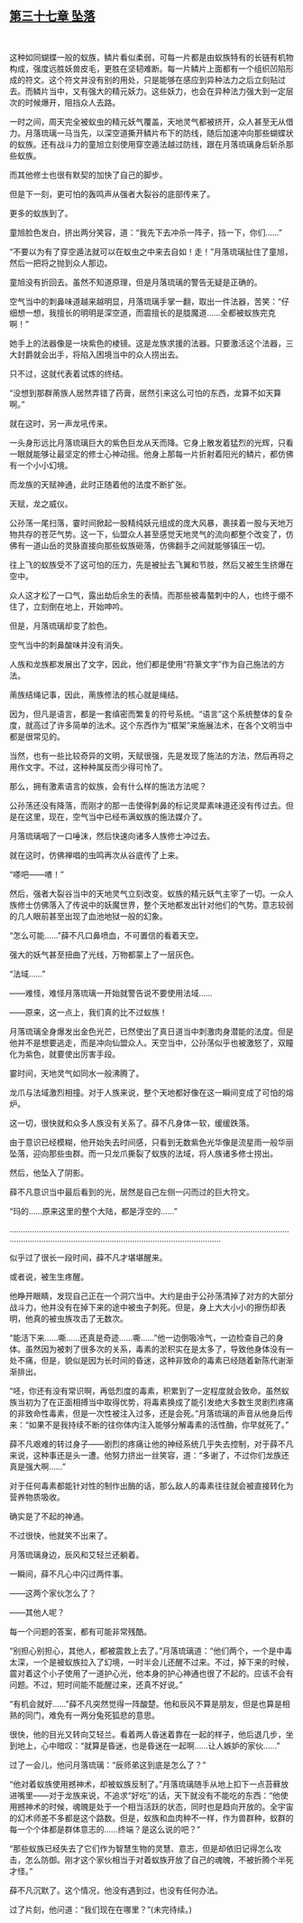 ## [第三十七章 坠落](https://www.xxbiquge.com/11_11207/9113134.html)
﻿

  这种如同蝴蝶一般的蚁族，鳞片看似柔弱，可每一片都是由蚁族特有的长链有机物构成，强度远胜妖兽皮毛，更胜在坚韧难断。每一片鳞片上面都有一个组织凹陷形成的符文。这个符文并没有别的用处，只是能够在感应到异种法力之后立刻贴过去。而鳞片当中，又有强大的精元妖力。这些妖力，也会在异种法力强大到一定层次的时候爆开，阻挡众人去路。

  一时之间，周天完全被蚁虫的精元妖气覆盖，天地灵气都被挤开，众人甚至无从借力。月落琉璃一马当先，以深空道撕开鳞片布下的防线，随后加速冲向那些蝴蝶状的蚁族。还有战斗力的童旭立刻使用穿空遁法越过防线，跟在月落琉璃身后斩杀那些蚁族。

  而其他修士也很有默契的加快了自己的脚步。

  但是下一刻，更可怕的轰鸣声从强者大裂谷的底部传来了。

  更多的蚁族到了。

  童旭脸色发白，挤出两分笑容，道：“我先下去冲杀一阵子，挡一下，你们……”

  “不要以为有了穿空遁法就可以在蚁虫之中来去自如！走！”月落琉璃扯住了童旭，然后一把将之抛到众人那边。

  童旭没有折回去。虽然不知道原理，但是月落琉璃的警告无疑是正确的。

  空气当中的刺鼻味道越来越明显，月落琉璃手掌一翻，取出一件法器，苦笑：“仔细想一想，我擅长的明明是深空道，而震擅长的是胧魔道……全都被蚁族完克啊！”

  她手上的法器像是一块紫色的棱镜。这是龙族求援的法器。只要激活这个法器，三大封爵就会出手，将陷入困境当中的众人捞出去。

  只不过，这就代表着试炼的终结。

  “没想到那群萳族人居然弄错了药膏，居然引来这么可怕的东西，龙算不如天算啊。”

  就在这时，另一声龙吼传来。

  一头身形远比月落琉璃巨大的紫色巨龙从天而降。它身上散发着猛烈的光辉，只看一眼就能够让最坚定的修士心神动摇。他身上那每一片折射着阳光的鳞片，都仿佛有一个小小幻境。

  而龙族的天赋神通，此时正随着他的法度不断扩张。

  天赋，龙之威仪。

  公孙荡一尾扫落，霎时间掀起一股精纯妖元组成的庞大风暴，裹挟着一股与天地万物共存的苍茫气势。这一下，仙盟众人甚至感觉天地灵气的流向都整个改变了，仿佛有一道山岳的灵脉直接向那些蚁族砸落，仿佛翻手之间就能够镇压一切。

  往上飞的蚁族受不了这可怕的压力，先是被扯去飞翼和节肢，然后又被生生挤爆在空中。

  众人这才松了一口气，露出劫后余生的表情。而那些被毒螯刺中的人，也终于绷不住了，立刻倒在地上，开始呻吟。

  但是，月落琉璃却变了脸色。

  空气当中的刺鼻酸味并没有消失。

  人族和龙族都发展出了文字，因此，他们都是使用“符篆文字”作为自己施法的方法。

  萳族结绳记事，因此，萳族修法的核心就是绳结。

  因为，但凡是语言，都是一套缜密而繁复的符号系统。“语言”这个系统整体的复杂度，就高过了许多简单的法术。这个东西作为“框架”来施展法术，在各个文明当中都是很常见的。

  当然，也有一些比较奇异的文明，天赋很强，先是发现了施法的方法，然后再将之用作文字。不过，这种种属反而少得可怜了。

  那么，拥有激素语言的蚁族，会有什么样的施法方法呢？

  公孙荡还没有降落，而刚才的那一击使得刺鼻的标记灵犀素味道还没有传过去。但是在这里，现在，空气当中已经布满蚁族的施法媒介了。

  月落琉璃咽了一口唾沫，然后快速向诸多人族修士冲过去。

  就在这时，仿佛禅唱的虫鸣再次从谷底传了上来。

  “嗏吧——喳！”

  然后，强者大裂谷当中的天地灵气立刻改变。蚁族的精元妖气主宰了一切。一众人族修士仿佛落入了传说中的妖魔世界，整个天地都发出针对他们的气势。意志较弱的几人眼前甚至出现了血池地狱一般的幻象。

  “怎么可能……”薛不凡口鼻喷血，不可置信的看着天空。

  强大的妖气甚至扭曲了光线，万物都蒙上了一层灰色。

  “法域……”

  ——难怪，难怪月落琉璃一开始就警告说不要使用法域……

  ——原来，这一点上，我们真的比不过蚁族！

  月落琉璃全身爆发出金色光芒，已然使出了真日道当中刺激肉身潜能的法度。但是他并不是想要逃走，而是冲向仙盟众人。天空当中，公孙荡似乎也被激怒了，双瞳化为紫色，就要使出厉害手段。

  霎时间，天地灵气如同水一般沸腾了。

  龙爪与法域激烈相撞。对于人族来说，整个天地都好像在这一瞬间变成了可怕的熔炉。

  这一切，很快就和众多人族没有关系了。薛不凡身体一软，缓缓跌落。

  由于意识已经模糊，他开始失去时间感，只看到无数紫色光华像是流星雨一般华丽坠落，迎向那些虫群。而一只龙爪撕裂了蚁族的法域，将人族诸多修士捞出。

  然后，他坠入了阴影。

  薛不凡意识当中最后看到的光，居然是自己左侧一闪而过的巨大符文。

  “玛的……原来这里的整个大陆，都是浮空的……”

  ………………………………………………………………………………………………………………………………………………………………………………………………

  似乎过了很长一段时间，薛不凡才堪堪醒来。

  或者说，被生生疼醒。

  他睁开眼睛，发现自己正在一个洞穴当中。大约是由于公孙荡清掉了对方的大部分战斗力，他并没有在掉下来的途中被虫子刺死。但是，身上大大小小的擦伤却表明，他真的被虫族攻击了无数次。

  “能活下来……嘶……还真是奇迹……嘶……”他一边倒吸冷气，一边检查自己的身体。虽然因为被刺了很多次的关系，毒素的淤积实在是太多了，导致他身体没有一处不痛，但是，貌似是因为长时间的昏迷，这种非致命的毒素已经随着新陈代谢渐渐排出。

  “呸，你还有没有常识啊，再低烈度的毒素，积累到了一定程度就会致命。虽然蚁族当初为了在正面相搏当中取得优势，将毒素换成了能引发绝大多数生灵剧烈疼痛的非致命性毒素，但是一次性被注入过多，还是会死。”月落琉璃的声音从他身后传来：“如果不是我持续不断的往你体内注入能够分解毒素的活性酶，你早就死了。”

  薛不凡艰难的转过身子——剧烈的疼痛让他的神经系统几乎失去控制，对于薛不凡来说，这种事还是头一遭。他努力挤出一丝笑容，道：“多谢了，不过你们龙族还真是强大啊……”

  对于任何毒素都能针对性的制作出酶的话，那么敌人的毒素往往就会被直接转化为营养物质吸收。

  确实是了不起的神通。

  不过很快，他就笑不出来了。

  月落琉璃身边，辰风和艾轻兰还躺着。

  一瞬间，薛不凡心中闪过两件事。

  ——这两个家伙怎么了？

  ——其他人呢？

  每一个问题的答案，都有可能非常残酷。

  “别担心别担心，其他人，都被震救上去了。”月落琉璃道：“他们两个，一个是中毒太深，一个是被蚁族拉入了幻境，一时半会儿还醒不过来。不过，掉下来的时候，震对着这个小子使用了一道护心光，他本身的护心神通也很了不起的。应该不会有问题。不过，短时间能不能醒过来，还真不好说。”

  “有机会就好……”薛不凡突然觉得一阵酸楚。他和辰风不算是朋友，但是也算是相熟的同门，难免有一两分兔死狐悲的意思。

  很快，他的目光又转向艾轻兰。看着两人昏迷着靠在一起的样子，他后退几步，坐到地上，心中暗叹：“就算是昏迷，也是昏迷在一起啊……让人嫉妒的家伙……”

  过了一会儿，他问月落琉璃：“辰师弟这到底是怎么了？”

  “他对着蚁族使用撼神术，却被蚁族反制了。”月落琉璃随手从地上扣下一点苔藓放进嘴里——对于龙族来说，不追求“好吃”的话，天下就没有不能吃的东西：“他使用撼神术的时候，魂魄是处于一个相当活跃的状态，同时也是趋向开放的。全宇宙的幻术师差不多都是这个路数。但是，蚁族和血肉种不一样，作为兽群种，蚁群的每一个个体都是群体意志的……终端？是这么说的吧？”

  “那些蚁族已经失去了它们作为智慧生物的灵慧、意志，但是却依旧记得怎么攻击，怎么防御。刚才这个家伙相当于对着蚁族开放了自己的魂魄，不被折腾个半死才怪。”

  薛不凡沉默了。这个情况，他没有遇到过，也没有任何办法。

  过了片刻，他问道：“我们现在在哪里？”(未完待续。)
